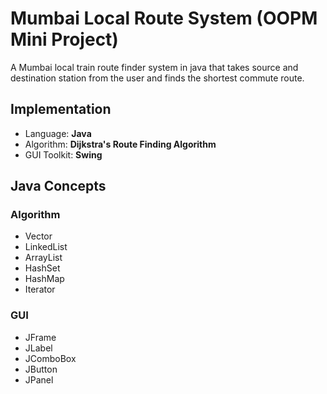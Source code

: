 # Mumbai Local Route System (OOPM Mini Project)

A Mumbai local train route finder system in java that takes source and
destination station from the user and finds the shortest commute route.

## Implementation

- Language: **Java**
- Algorithm: **Dijkstra's Route Finding Algorithm**
- GUI Toolkit: **Swing**

## Java Concepts

### Algorithm

- Vector
- LinkedList
- ArrayList
- HashSet
- HashMap
- Iterator

### GUI

- JFrame
- JLabel
- JComboBox
- JButton
- JPanel

